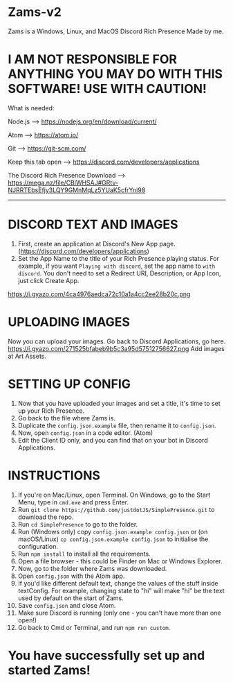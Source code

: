 # Zams-v2
Zams is a Windows, Linux, and MacOS Discord Rich Presence Made by me.

# I AM NOT RESPONSIBLE FOR ANYTHING YOU MAY DO WITH THIS SOFTWARE! USE WITH CAUTION!

What is needed:

Node.js --> https://nodejs.org/en/download/current/

Atom --> https://atom.io/

Git --> https://git-scm.com/

Keep this tab open --> https://discord.com/developers/applications

The Discord Rich Presence Download --> https://mega.nz/file/CBlWHSAJ#GRtv-NJRRTEbsEfjy3LQY9GMnMqLz5YUaK5cfrYni98

--------

# DISCORD TEXT AND IMAGES

1. First, create an application at Discord's New App page. (https://discord.com/developers/applications)
2. Set the App Name to the title of your Rich Presence playing status. For example, if you want `Playing with discord`, set the app name to `with discord`. You don't need to set a Redirect URI, Description, or App Icon, just click Create App.

https://i.gyazo.com/4ca4976aedca72c10a1a4cc2ee28b20c.png

# UPLOADING IMAGES

Now you can upload your images.
Go back to Discord Applications, go here.
https://i.gyazo.com/271525bfabeb9b5c3a95d57512756627.png
Add images at Art Assets.

# SETTING UP CONFIG

1. Now that you have uploaded your images and set a title, it's time to set up your Rich Presence.
2. Go back to the file where Zams is.
3. Duplicate the `config.json.example` file, then rename it to `config.json`.
4. Now, open `config.json` in a code editor. (Atom)
5. Edit the Client ID only, and you can find that on your bot in Discord Applications.

# INSTRUCTIONS

1. If you're on Mac/Linux, open Terminal. On Windows, go to the Start Menu, type in `cmd.exe` and press Enter.
2. Run `git clone https://github.com/justdotJS/SimplePresence.git` to download the repo.
3. Run `cd SimplePresence` to go to the folder.
4. Run (Windows only) copy `config.json.example config.json` or (on macOS/Linux) `cp config.json.example config.json` to initialise the configuration.
5. Run `npm install` to install all the requirements.
6. Open a file browser - this could be Finder on Mac or Windows Explorer.
7. Now, go to the folder where Zams was downloaded.
8. Open `config.json` with the Atom app.
9. If you'd like different default text, change the values of the stuff inside textConfig. For example, changing state to "hi" will make "hi" be the text used by default on the start of Zams.
10. Save `config.json` and close Atom.
11. Make sure Discord is running (only one - you can't have more than one open!)
12. Go back to Cmd or Terminal, and run `npm run custom`.

# You have successfully set up and started Zams!
